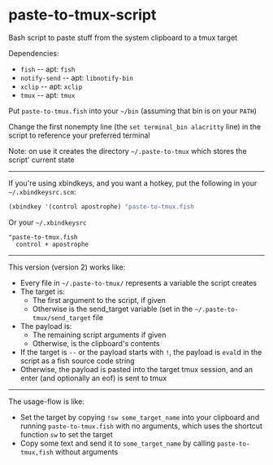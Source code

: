 # paste-to-tmux-script
Bash script to paste stuff from the system clipboard to a tmux target

Dependencies:

* `fish` -- apt: `fish`
* `notify-send` -- apt: `libnotify-bin`
* `xclip` -- apt: `xclip`
* `tmux` -- apt: `tmux`

Put `paste-to-tmux.fish` into your `~/bin` (assuming that bin is on your `PATH`)

Change the first nonempty line (the `set terminal_bin alacritty` line) in the script to reference your preferred terminal

Note: on use it creates the directory `~/.paste-to-tmux` which stores the script' current state

---

If you're using xbindkeys, and you want a hotkey, put the following in your `~/.xbindkeysrc.scm`:
```lisp
(xbindkey '(control apostrophe) "paste-to-tmux.fish
```
Or your `~/.xbindkeysrc`
```
"paste-to-tmux.fish
  control + apostrophe
```

---

This version (version 2) works like:

* Every file in `~/.paste-to-tmux/` represents a variable the script creates
* The target is:
  * The first argument to the script, if given
  * Otherwise is the send_target variable (set in the `~/.paste-to-tmux/send_target` file
* The payload is:
  * The remaining script arguments if given
  * Otherwise, is the clipboard's contents
* If the target is `--` or the payload starts with `!`, the payload is `eval`d in the script as a fish source code string
* Otherwise, the payload is pasted into the target tmux session, and an enter (and optionally an eof) is sent to tmux

---

The usage-flow is like:
* Set the target by copying `!sw some_target_name` into your clipboard and running `paste-to-tmux.fish` with no arguments, which uses the shortcut function `sw` to set the target
* Copy some text and send it to `some_target_name` by calling `paste-to-tmux,fish` without arguments
